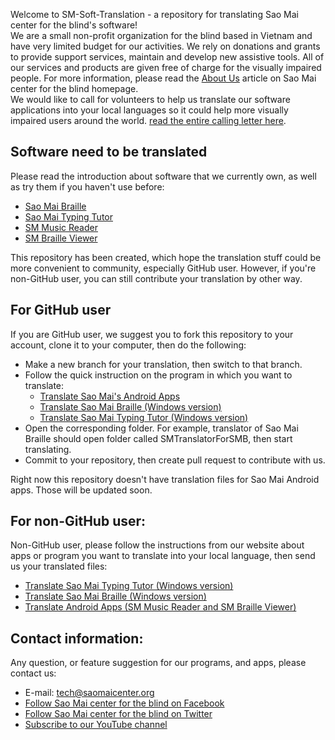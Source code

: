 Welcome to SM-Soft-Translation - a repository for translating Sao Mai center for the blind's software!  
We are a small non-profit organization for the blind based in Vietnam and have very limited budget for our activities.
We rely on donations and grants to provide support services, maintain and develop new assistive tools.
All of our services and products are given free of charge for the visually impaired people.
For more information, please read the [About Us](https://www.saomaicenter.org/en/about) article on Sao Mai center for the blind homepage.  
We would like to call for volunteers to help us translate our software applications into your local languages so it could help more visually impaired users around the world.
[read the entire calling letter here](https://github.com/Sao-Mai-Center/SM-Soft-Translation/wiki/HELP-TO-TRANSLATE-OUR-FREE-SOFTWARE-INTO-YOUR-LOCAL-LANGUAGE).  

## Software need to be translated
Please read the introduction about software that we currently own, as well as try them if you haven't use before:

- [Sao Mai Braille](http://saomaicenter.org/en/smsoft/smb)
- [Sao Mai Typing Tutor](http://saomaicenter.org/en/smsoft/smtt)
- [SM Music Reader](http://saomaicenter.org/en/smsoft/sm-music-reader)
- [SM Braille Viewer](http://saomaicenter.org/en/smsoft/sm-braille-viewer)

This repository has been created, which hope the translation stuff could be more convenient to community, especially GitHub user.
However, if you're non-GitHub user, you can still contribute your translation by other way.

## For GitHub user
If you are GitHub user, we suggest you to fork this repository to your account, clone it to your computer, then do the following:

- Make a new branch for your translation, then switch to that branch.
- Follow the quick instruction on the program in which you want to translate:
    - [Translate Sao Mai's Android Apps](https://github.com/Sao-Mai-Center/SM-Soft-Translation/wiki/TRANSLATE-ANDROID-APPS-(SM-MUSIC-READER-AND-SM-BRAILLE-VIEWER))
    - [Translate Sao Mai Braille (Windows version)](https://github.com/Sao-Mai-Center/SM-Soft-Translation/wiki/TRANSLATE-SAO-MAI-BRAILLE-(WINDOWS-VERSION))
    - [Translate Sao Mai Typing Tutor (Windows version)](https://github.com/Sao-Mai-Center/SM-Soft-Translation/wiki/TRANSLATE-SAO-MAI-TYPING-TUTOR-(WINDOWS-VERSION))
- Open the corresponding folder. For example, translator of Sao Mai Braille should open folder called SMTranslatorForSMB, then start translating.
- Commit to your repository, then create pull request to contribute with us.

Right now this repository doesn't have translation files for Sao Mai Android apps.
Those will be updated soon.

## For non-GitHub user:
Non-GitHub user, please follow the instructions from our website about apps or program you want to translate into your local language, then send us your translated files:

- [Translate Sao Mai Typing Tutor (Windows version)](http://saomaicenter.org/en/smsoft/localization/translate-sao-mai-typing-tutor-windows-version)
- [Translate Sao Mai Braille (Windows version)](http://saomaicenter.org/en/smsoft/localization/translate-sao-mai-braille-windows-version)
- [Translate Android Apps (SM Music Reader and SM Braille Viewer)](http://saomaicenter.org/en/smsoft/localization/translate-android-apps)

## Contact information:
Any question, or feature suggestion for our programs, and apps, please contact us:

- E-mail: <tech@saomaicenter.org>
- [Follow Sao Mai center for the blind on Facebook](https://www.facebook.com/saomaicenterfortheblind/)
- [Follow Sao Mai center for the blind on Twitter](https://twitter.com/SaoMaiCenter)
- [Subscribe to our YouTube channel](https://www.youtube.com/saomaicenterfortheblind?sub_confirmation=1)
